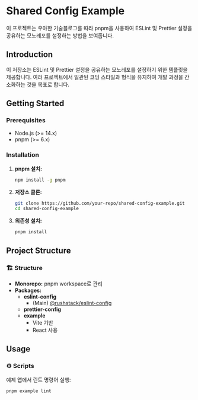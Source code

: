 # Shared Config Example

이 프로젝트는 우아한 기술블로그를 따라 pnpm을 사용하여 ESLint 및 Prettier 설정을 공유하는 모노레포를 설정하는 방법을 보여줍니다.

## Introduction

이 저장소는 ESLint 및 Prettier 설정을 공유하는 모노레포를 설정하기 위한 템플릿을 제공합니다. 여러 프로젝트에서 일관된 코딩 스타일과 형식을 유지하여 개발 과정을 간소화하는 것을 목표로 합니다.

## Getting Started

### Prerequisites

- Node.js (>= 14.x)
- pnpm (>= 6.x)

### Installation

1. **pnpm 설치:**

   ```bash
   npm install -g pnpm
   ```

2. **저장소 클론:**

   ```bash
   git clone https://github.com/your-repo/shared-config-example.git
   cd shared-config-example
   ```

3. **의존성 설치:**

   ```bash
   pnpm install
   ```

## Project Structure

### 🏗️ Structure

- **Monorepo:** pnpm workspace로 관리
- **Packages:**
  - **eslint-config**
    - (Main) [@rushstack/eslint-config](https://github.com/microsoft/rushstack/tree/main/eslint/eslint-config)
  - **prettier-config**
  - **example**
    - Vite 기반
    - React 사용

## Usage

### ⚙️ Scripts

예제 앱에서 린트 명령어 실행:

```bash
pnpm example lint
```
